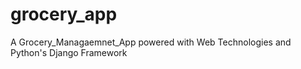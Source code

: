 # grocery_app
A Grocery_Managaemnet_App powered with Web Technologies and Python's Django Framework
